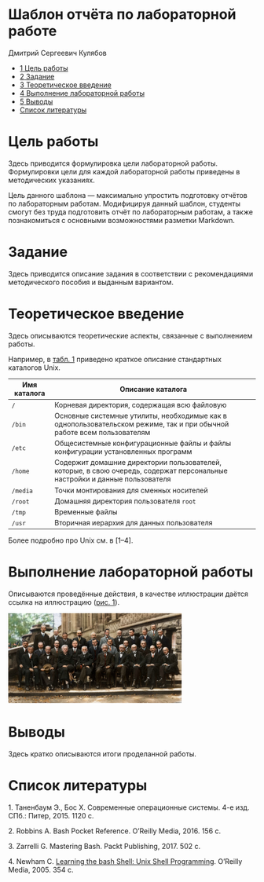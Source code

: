 # Шаблон отчёта по лабораторной работе
Дмитрий Сергеевич Кулябов

- [<span class="toc-section-number">1</span> Цель работы](#цель-работы)
- [<span class="toc-section-number">2</span> Задание](#задание)
- [<span class="toc-section-number">3</span> Теоретическое
  введение](#теоретическое-введение)
- [<span class="toc-section-number">4</span> Выполнение лабораторной
  работы](#выполнение-лабораторной-работы)
- [<span class="toc-section-number">5</span> Выводы](#выводы)
- [Список литературы](#список-литературы)

# Цель работы

Здесь приводится формулировка цели лабораторной работы. Формулировки
цели для каждой лабораторной работы приведены в методических указаниях.

Цель данного шаблона — максимально упростить подготовку отчётов по
лабораторным работам. Модифицируя данный шаблон, студенты смогут без
труда подготовить отчёт по лабораторным работам, а также познакомиться с
основными возможностями разметки Markdown.

# Задание

Здесь приводится описание задания в соответствии с рекомендациями
методического пособия и выданным вариантом.

# Теоретическое введение

Здесь описываются теоретические аспекты, связанные с выполнением работы.

Например, в <a href="#tbl-std-dir" class="quarto-xref">табл. 1</a>
приведено краткое описание стандартных каталогов Unix.

| Имя каталога | Описание каталога                                                                                                          |
|--------------|----------------------------------------------------------------------------------------------------------------------------|
| `/`          | Корневая директория, содержащая всю файловую                                                                               |
| `/bin`       | Основные системные утилиты, необходимые как в однопользовательском режиме, так и при обычной работе всем пользователям     |
| `/etc`       | Общесистемные конфигурационные файлы и файлы конфигурации установленных программ                                           |
| `/home`      | Содержит домашние директории пользователей, которые, в свою очередь, содержат персональные настройки и данные пользователя |
| `/media`     | Точки монтирования для сменных носителей                                                                                   |
| `/root`      | Домашняя директория пользователя `root`                                                                                    |
| `/tmp`       | Временные файлы                                                                                                            |
| `/usr`       | Вторичная иерархия для данных пользователя                                                                                 |

Более подробно про Unix см. в \[1–4\].

# Выполнение лабораторной работы

Описываются проведённые действия, в качестве иллюстрации даётся ссылка
на иллюстрацию (<a href="#fig-001" class="quarto-xref">рис. 1</a>).

<img src="image/solvay.jpg" style="width:70.0%" />

# Выводы

Здесь кратко описываются итоги проделанной работы.

# Список литературы

<div id="refs" class="references csl-bib-body" entry-spacing="0">

<div id="ref-tanenbaum_book_modern-os_ru" class="csl-entry">

<span class="csl-left-margin">1.
</span><span class="csl-right-inline">Таненбаум Э., Бос Х. Современные
операционные системы. 4-е изд. СПб.: Питер, 2015. 1120 с.</span>

</div>

<div id="ref-robbins_book_bash_en" class="csl-entry">

<span class="csl-left-margin">2.
</span><span class="csl-right-inline">Robbins A. Bash Pocket Reference.
O’Reilly Media, 2016. 156 с.</span>

</div>

<div id="ref-zarrelli_book_mastering-bash_en" class="csl-entry">

<span class="csl-left-margin">3.
</span><span class="csl-right-inline">Zarrelli G. Mastering Bash. Packt
Publishing, 2017. 502 с.</span>

</div>

<div id="ref-newham_book_learning-bash_en" class="csl-entry">

<span class="csl-left-margin">4.
</span><span class="csl-right-inline">Newham C. [Learning the bash
Shell: Unix Shell
Programming](http://www.amazon.com/Learning-bash-Shell-Programming-Nutshell/dp/0596009658).
O’Reilly Media, 2005. 354 с.</span>

</div>

</div>
